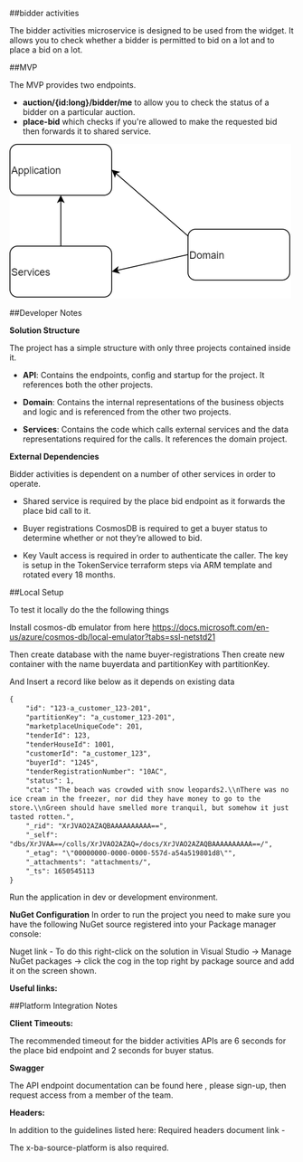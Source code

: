 

##bidder activities

The bidder activities microservice is designed to be used from the widget. It allows you to check whether a bidder is permitted to bid on a lot and to place a bid on a lot.

##MVP

The MVP provides two endpoints. 
- **auction/{id:long}/bidder/me** to allow you to check the status of a bidder on a particular auction.
- **place-bid**  which checks if you're allowed to make the requested bid then forwards it to shared service.

![Artifacts](./docs/Layers.png)

##Developer Notes

**Solution Structure**

The project has a simple structure with only three projects contained inside it.

- **API**: Contains the endpoints, config and startup for the project. It references both the other projects.

- **Domain**: Contains the internal representations of the business objects and logic and is referenced from the other two projects.

- **Services**: Contains the code which calls external services and the data representations required for the calls. It references the domain project.

**External Dependencies**

Bidder activities is dependent on a number of other services in order to operate.

- Shared service is required by the place bid endpoint as it forwards the place bid call to it.

- Buyer registrations CosmosDB is required to get a buyer status to determine whether or not they’re allowed to bid.

- Key Vault access is required in order to authenticate the caller. The key is setup in the TokenService terraform steps via ARM template and rotated every 18 months.

##Local Setup

To test it locally do the the following things

Install cosmos-db emulator from here https://docs.microsoft.com/en-us/azure/cosmos-db/local-emulator?tabs=ssl-netstd21

Then  create database with the name buyer-registrations
Then create new container with the name buyerdata and partitionKey with partitionKey.

And Insert a record like below as it depends on existing data
```
{
    "id": "123-a_customer_123-201",
    "partitionKey": "a_customer_123-201",
    "marketplaceUniqueCode": 201,
    "tenderId": 123,
    "tenderHouseId": 1001,
    "customerId": "a_customer_123",
    "buyerId": "1245",
    "tenderRegistrationNumber": "10AC",
    "status": 1,
    "cta": "The beach was crowded with snow leopards2.\\nThere was no ice cream in the freezer, nor did they have money to go to the store.\\nGreen should have smelled more tranquil, but somehow it just tasted rotten.",
    "_rid": "XrJVAO2AZAQBAAAAAAAAAA==",
    "_self": "dbs/XrJVAA==/colls/XrJVAO2AZAQ=/docs/XrJVAO2AZAQBAAAAAAAAAA==/",
    "_etag": "\"00000000-0000-0000-557d-a54a519801d8\"",
    "_attachments": "attachments/",
    "_ts": 1650545113
}
```

Run the application in dev or development environment.


**NuGet Configuration** In order to run the project you need to make sure you have the following NuGet source registered into your Package manager console:

Nuget link - 
To do this right-click on the solution in Visual Studio -> Manage NuGet packages -> click the cog in the top right by package source and add it on the screen shown.

**Useful links:**


##Platform Integration Notes

**Client Timeouts:**

The recommended timeout for the bidder activities APIs are 6 seconds for the place bid endpoint and 2 seconds for buyer status.

**Swagger**

The API endpoint documentation can be found here , please sign-up, then request access from a member of the team.

**Headers:**

In addition to the guidelines listed here:
Required headers document link -

The x-ba-source-platform is also required.